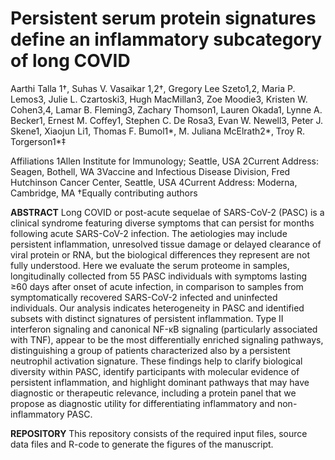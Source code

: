# Persistent serum protein signatures define an inflammatory subcategory of long COVID

Aarthi Talla 1†, Suhas V. Vasaikar 1,2†, Gregory Lee Szeto1,2, Maria P. Lemos3, Julie L. Czartoski3, Hugh MacMillan3, Zoe Moodie3, Kristen W. Cohen3,4, Lamar B. Fleming3, Zachary Thomson1, Lauren Okada1, Lynne A. Becker1, Ernest M. Coffey1, Stephen C. De Rosa3, Evan W. Newell3, Peter J. Skene1, Xiaojun Li1, Thomas F. Bumol1*, M. Juliana McElrath2*, Troy R. Torgerson1*‡

Affiliations
1Allen Institute for Immunology; Seattle, USA
2Current Address: Seagen, Bothell, WA
3Vaccine and Infectious Disease Division, Fred Hutchinson Cancer Center, Seattle, USA
4Current Address: Moderna, Cambridge, MA
†Equally contributing authors     


**ABSTRACT**
Long COVID or post-acute sequelae of SARS-CoV-2 (PASC) is a clinical syndrome featuring diverse symptoms that can persist for months following acute SARS-CoV-2 infection. The aetiologies may include persistent inflammation, unresolved tissue damage or delayed clearance of viral protein or RNA, but the biological differences they represent are not fully understood. Here we evaluate the serum proteome in samples, longitudinally collected from 55 PASC individuals with symptoms lasting ≥60 days after onset of acute infection, in comparison to samples from symptomatically recovered SARS-CoV-2 infected and uninfected individuals. Our analysis indicates heterogeneity in PASC and identified subsets with distinct signatures of persistent inflammation. Type II interferon signaling and canonical NF-κB signaling (particularly associated with TNF), appear to be the most differentially enriched signaling pathways, distinguishing a group of patients characterized also by a persistent neutrophil activation signature. These findings help to clarify biological diversity within PASC, identify participants with molecular evidence of persistent inflammation, and highlight dominant pathways that may have diagnostic or therapeutic relevance, including a protein panel that we propose as diagnostic utility for differentiating inflammatory and non-inflammatory PASC.

**REPOSITORY**
This repository consists of the required input files, source data files and R-code to generate the figures of the manuscript.
